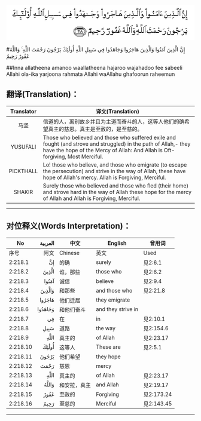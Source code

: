 ![002:218](images/002_218.gif)

#إِنَّ الَّذِينَ آمَنُوا وَالَّذِينَ هَاجَرُوا وَجَاهَدُوا فِي سَبِيلِ اللَّهِ أُولَٰئِكَ يَرْجُونَ رَحْمَتَ اللَّهِ ۚ وَاللَّهُ غَفُورٌ رَحِيمٌ 

##Inna allatheena amanoo waallatheena hajaroo wajahadoo fee sabeeli Allahi ola-ika yarjoona rahmata Allahi waAllahu ghafoorun raheemun 

## 翻译(Translation)：

| Translator | 译文(Translation)                                            |
| :--------: | ------------------------------------------------------------ |
|    马坚    | 信道的人，离别故乡并且为主道而奋斗的人，这等人他们的确希望真主的慈恩。真主是至赦的，是至慈的。 |
|  YUSUFALI  | Those who believed and those who suffered exile and fought (and strove and struggled) in the path of Allah,- they have the hope of the Mercy of Allah: And Allah is Oft-forgiving, Most Merciful. |
| PICKTHALL  | Lo! those who believe, and those who emigrate (to escape the persecution) and strive in the way of Allah, these have hope of Allah's mercy. Allah is Forgiving, Merciful. |
|   SHAKIR   | Surely those who believed and those who fled (their home) and strove hard in the way of Allah these hope for the mercy of Allah and Allah is Forgiving, Merciful. |

---

## 对位释义(Words Interpretation)：

| No   | العربية | 中文    | English | 曾用词 |
| ---- | ------: | ------- | ------- | ------ |
| 序号 |    阿文 | Chinese | 英文    | Used   |
| 2:218.1  | إِنَّ      | 的确         | surely             | 见2:6.1    |
| 2:218.2  | الَّذِينَ   | 谁，那些     | those who          | 见2:6.2    |
| 2:218.3  | آمَنُوا   | 诚信         | believe            | 见2:9.4    |
| 2:218.4  | وَالَّذِينَ  | 和那些       | and those who      | 见2:21.8   |
| 2:218.5  | هَاجَرُوا  | 他们迁居     | they emigrate      |            |
| 2:218.6  | وَجَاهَدُوا | 和他们奋斗   | and they strive in |            |
| 2:218.7  | فِي      | 在           | in                 | 见2:10.1   |
| 2:218.8  | سَبِيلِ    | 道路         | the way            | 见2:154.6  |
| 2:218.9  |    اللَّهِ | 真主的       | of Allah           | 见2:23.17  |
| 2:218.10 | أُولَٰئِكَ   | 这等人       | These are          | 见2:5.1    |
| 2:218.11 | يَرْجُونَ   | 他们希望     | they hope          |            |
| 2:218.12 | رَحْمَتَ    | 慈恩         | mercy              |            |
| 2:218.13 |    اللَّهِ | 真主的       | of Allah           | 见2:23.17  |
| 2:218.14 | وَاللَّهُ   | 和安拉，真主 | and Allah          | 见2:19.17  |
| 2:218.15 | غَفُورٌ    | 至赦的       | Forgiving          | 见2:173.24 |
| 2:218.16 | رَحِيمٌ    | 至慈的       | Merciful           | 见2:143.45 |

---
